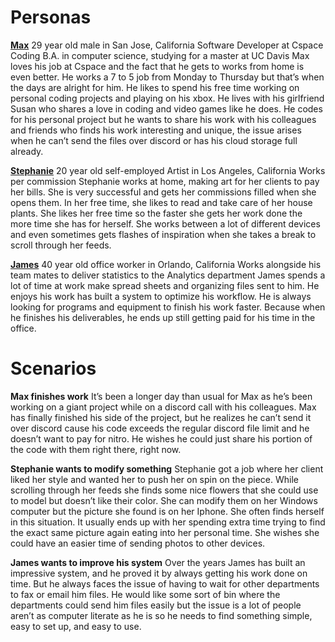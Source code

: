 # Personas

[**Max**](Picture1.png)
29 year old male in San Jose, California
Software Developer at Cspace Coding
B.A. in computer science, studying for a master at UC Davis
Max loves his job at Cspace and the fact that he gets to works from home is even
better. He works a 7 to 5 job from Monday to Thursday but that’s when the days are alright
for him. He likes to spend his free time working on personal coding projects and playing on
his xbox. He lives with his girlfriend Susan who shares a love in coding and video games like
he does.
He codes for his personal project but he wants to share his work with his colleagues
and friends who finds his work interesting and unique, the issue arises when he can’t send
the files over discord or has his cloud storage full already.


[**Stephanie**](Picture2.jpg)
20 year old self-employed Artist in Los Angeles, California
Works per commission
Stephanie works at home, making art for her clients to pay her bills. She is very
successful and gets her commissions filled when she opens them. In her free time, she
likes to read and take care of her house plants. She likes her free time so the faster she
gets her work done the more time she has for herself. She works between a lot of different
devices and even sometimes gets flashes of inspiration when she takes a break to scroll
through her feeds.

[**James**](Picture3.jpg)
40 year old office worker in Orlando, California
Works alongside his team mates to deliver statistics to the Analytics department
James spends a lot of time at work make spread sheets and organizing files sent to
him. He enjoys his work has built a system to optimize his workflow. He is always looking
for programs and equipment to finish his work faster. Because when he finishes his
deliverables, he ends up still getting paid for his time in the office.

# Scenarios

**Max finishes work**
It’s been a longer day than usual for Max as he’s been working on a giant project while on a
discord call with his colleagues. Max has finally finished his side of the project, but he
realizes he can’t send it over discord cause his code exceeds the regular discord file limit
and he doesn’t want to pay for nitro. He wishes he could just share his portion of the code
with them right there, right now.

**Stephanie wants to modify something**
Stephanie got a job where her client liked her style and wanted her to push her on spin on
the piece. While scrolling through her feeds she finds some nice flowers that she could use
to model but doesn’t like their color. She can modify them on her Windows computer but
the picture she found is on her Iphone. She often finds herself in this situation. It usually
ends up with her spending extra time trying to find the exact same picture again eating into
her personal time. She wishes she could have an easier time of sending photos to other
devices.

**James wants to improve his system**
Over the years James has built an impressive system, and he proved it by always getting his
work done on time. But he always faces the issue of having to wait for other departments to
fax or email him files. He would like some sort of bin where the departments could send
him files easily but the issue is a lot of people aren’t as computer literate as he is so he
needs to find something simple, easy to set up, and easy to use.
